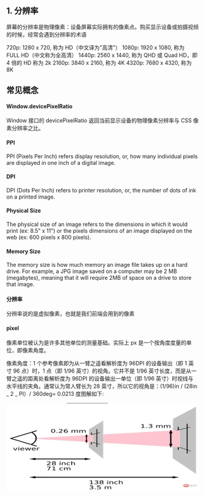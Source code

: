 ## 1. 分辨率

屏幕的分辨率是物理像素：设备屏幕实际拥有的像素点。购买显示设备或拍摄视频的时候，经常会遇到分辨率的术语

720p: 1280 x 720, 称为 HD（中文译为"高清"）
1080p: 1920 x 1080, 称为 FULL HD（中文称为全高清）
1440p: 2560 x 1440, 称为 QHD 或 Quad HD，即 4 倍的 HD 称为 2k
2160p: 3840 x 2160, 称为 4K
4320p: 7680 x 4320, 称为 8K

## 常见概念

#### Window.devicePixelRatio

Window 接口的 devicePixelRatio 返回当前显示设备的物理像素分辨率与 CSS 像素分辨率之比。

#### PPI

PPI (Pixels Per Inch) refers display resolution, or, how many individual pixels are displayed in one inch of a digital image.

#### DPI

DPI (Dots Per Inch) refers to printer resolution, or, the number of dots of ink on a printed image.

#### Physical Size

The physical size of an image refers to the dimensions in which it would print (ex: 8.5" x 11") or the pixels dimensions of an image displayed on the web (ex: 600 pixels x 800 pixels).

#### Memory Size

The memory size is how much memory an image file takes up on a hard drive. For example, a JPG image saved on a computer may be 2 MB (megabytes), meaning that it will require 2MB of space on a drive to store that image.

#### 分辨率

分辨率说的是虚拟像素，也就是我们前端会用到的像素

#### pixel

像素单位被认为是许多其他单位的测量基础。实际上 px 是一个按角度度量的单位，即像素角度。

像素角度：1 个参考像素即为从一臂之遥看解析度为 96DPI 的设备输出（即 1 英寸 96 点）时，1 点（即 1/96 英寸）的视角。它并不是 1/96 英寸长度，而是从一臂之遥的距离处看解析度为 96DPI 的设备输出一单位（即 1/96 英寸）时视线与水平线的夹角。通常认为常人臂长为 28 英寸，所以它的视角是：(1/96)in / (28in _ 2 _ PI）/ 360deg= 0.0213 度图解如下:

<img src="./assets/pixel.jpeg" />
